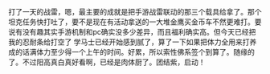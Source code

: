 打了一天的战雷，嗯，最主要的成就是把手游战雷联动的那三个载具给拿了。那个坦克任务快打吐了，要不是现在有活动拿送的一大堆金鹰买金币车不然更难打。要说有没有趣其实手游机制和pc确实没多少差异，而且福利确实高。但今天已经把我的忍耐条给打空了
学马士已经开始感到腻了，算了一下如果把体力全用来打养成的话满体力至少得一个上午的时间。好累，所以索性佛系签个到算了。随缘的了。不过阳高真白真好看啊，已经是肉体厨了。团结紫，启动！